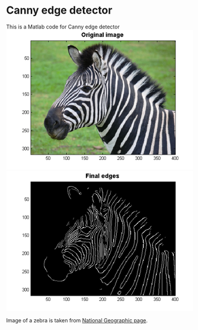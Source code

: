 # Canny edge detector
This is a Matlab code for Canny edge detector
![Original](images/original.png)
![Edges](images/edges.png)

Image of a zebra is taken from [National Geographic page](http://yourshot.nationalgeographic.com/u/ss/fQYSUbVfts-T7pS2VP2wnKyN8wxywmXtY0-FwsgxpiqyNKL7Je1Nr0Esnfaf8Wark8ljxtPgUhOmMfC6J1sX/).